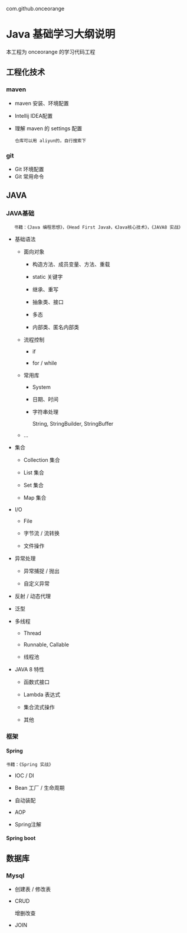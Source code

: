 com.github.onceorange


# Java 基础学习大纲说明

本工程为 onceorange 的学习代码工程

## 工程化技术
### maven
* maven 安装、环境配置
* Intellij IDEA配置
* 理解 maven 的 settings 配置

      仓库可以用 aliyun的，自行搜索下
### git
* Git 环境配置
* Git 常用命令
## JAVA

### JAVA基础

       书籍：《Java 编程思想》，《Head First Java》，《Java核心技术》，《JAVA8 实战》


* 基础语法
    * 面向对象

        * 构造方法、成员变量、方法、重载

        * static 关键字

        * 继承、重写

        * 抽象类、接口

        * 多态

        * 内部类、匿名内部类

    * 流程控制

        * if

        * for / while

    * 常用库
        * System

        * 日期、时间

        * 字符串处理

            String, StringBuilder, StringBuffer

    * ...

* 集合
    * Collection 集合

    * List 集合

    * Set 集合

    * Map 集合


* I/O
    * File

    * 字节流 / 流转换

    * 文件操作

* 异常处理
    * 异常捕捉 / 抛出

    * 自定义异常
    
* 反射 / 动态代理

* 泛型

* 多线程
    * Thread

    * Runnable, Callable

    * 线程池

* JAVA 8 特性
    * 函数式接口
    
    * Lambda 表达式
    
    * 集合流式操作
    
    * 其他
### 框架

#### Spring

    书籍：《Spring 实战》

* IOC / DI

* Bean 工厂 / 生命周期

* 自动装配

* AOP

* Spring注解

#### Spring boot


## 数据库
### Mysql
* 创建表 / 修改表

* CRUD

    增删改查

* JOIN


